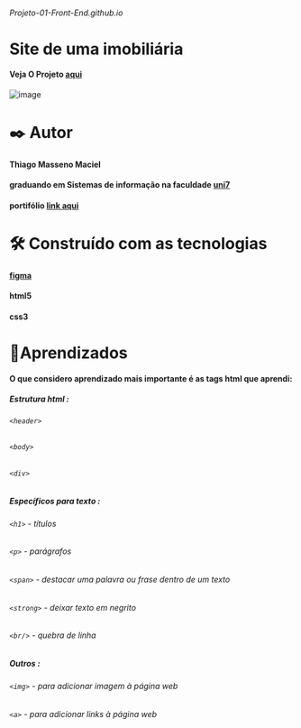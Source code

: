 ###### Projeto-01-Front-End.github.io
# Site de uma imobiliária
#### Veja O Projeto [aqui](https://thiagomassenomaciel.github.io/Projetos-front-end.github.io/)
![image](https://github.com/user-attachments/assets/e64b1079-f695-4beb-98b8-0c1270c677a7)

# ✒️ Autor 
#### Thiago Masseno Maciel
#### graduando em Sistemas de informação na faculdade [uni7](https://www.uni7.edu.br/)
#### portifólio [link aqui](https://thiagomassenomaciel.github.io/MYportifolio.github.io/)

# 🛠️ Construído com as tecnologias
#### [figma](https://www.figma.com/design/5KyUg6ICzJUP6mXK9cAdGc/Explorer---Projeto-01-(Copy)?t=fcnGNXHW9obWNAwp-1)
#### html5
#### css3

# 📌Aprendizados 
#### O que considero aprendizado mais importante é as tags html que aprendi:
##### Estrutura html :
###### `<header>`
###### `<body>`
###### `<div>` 
##### Específicos para texto :
###### `<h1>` - títulos
###### `<p>` - parágrafos
###### `<span>` - destacar uma palavra ou frase dentro de um texto
###### `<strong>` - deixar texto em negrito
###### `<br/>` - quebra de linha
##### Outros :
###### `<img>` - para adicionar imagem à página web
###### `<a>` - para adicionar links à página web

